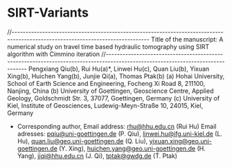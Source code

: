 # SIRT-Variants
//-------------------------------------------------------------------------------------------------------------------------------
Title of the manuscript: A numerical study on travel time based hydraulic tomography using SIRT algorithm with Cimmino iteration
//-------------------------------------------------------------------------------------------------------------------------------
Pengxiang Qiu(b), Rui Hu(a)*, Linwei Hu(c), Quan Liu(b), Yixuan Xing(b), Huichen Yang(b), Junjie Qi(a), Thomas Ptak(b)
(a) Hohai University, School of Earth Science and Engineering, Focheng Xi Road 8, 211100, Nanjing, China
(b) University of Goettingen, Geoscience Centre, Applied Geology, Goldschmidt Str. 3, 37077, Goettingen, Germany
(c) University of Kiel, Institute of Geosciences, Ludewig-Meyn-Straße 10, 24015, Kiel, Germany
* Corresponding author, Email address: rhu@hhu.edu.cn (Rui Hu)
Email adresses: pqiu@uni-goettingen.de (P. Qiu), linwei.hu@ifg.uni-kiel.de (L. Hu), quan.liu@geo.uni-goettingen.de (Q. Liu), yixuan.xing@geo.uni-goettingen.de (Y. Xing), huichen.yang@geo.uni-goettingen.de (H. Yang), jjqi@hhu.edu.cn (J. Qi), tptak@gwdg.de (T. Ptak)
